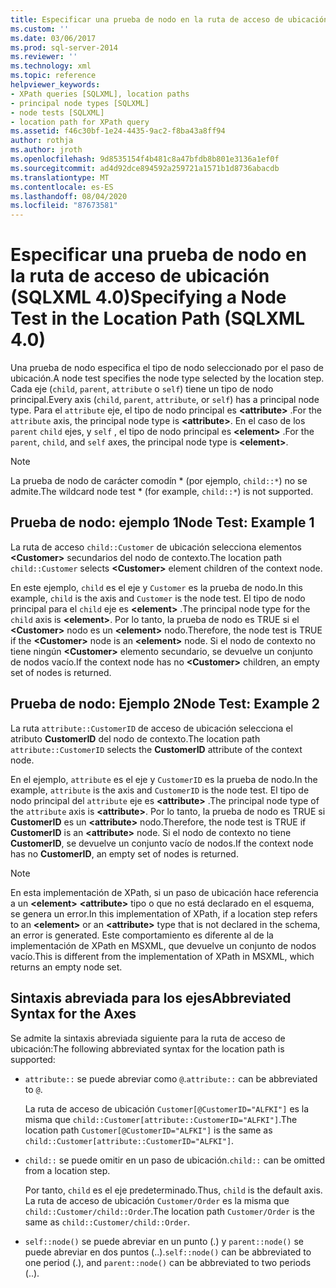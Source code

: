 ```yaml
---
title: Especificar una prueba de nodo en la ruta de acceso de ubicación (SQLXML 4,0) | Microsoft Docs
ms.custom: ''
ms.date: 03/06/2017
ms.prod: sql-server-2014
ms.reviewer: ''
ms.technology: xml
ms.topic: reference
helpviewer_keywords:
- XPath queries [SQLXML], location paths
- principal node types [SQLXML]
- node tests [SQLXML]
- location path for XPath query
ms.assetid: f46c30bf-1e24-4435-9ac2-f8ba43a8ff94
author: rothja
ms.author: jroth
ms.openlocfilehash: 9d8535154f4b481c8a47bfdb8b801e3136a1ef0f
ms.sourcegitcommit: ad4d92dce894592a259721a1571b1d8736abacdb
ms.translationtype: MT
ms.contentlocale: es-ES
ms.lasthandoff: 08/04/2020
ms.locfileid: "87673581"
---
```

# <a name="specifying-a-node-test-in-the-location-path-sqlxml-40"></a><span data-ttu-id="944d5-102">Especificar una prueba de nodo en la ruta de acceso de ubicación (SQLXML 4.0)</span><span class="sxs-lookup"><span data-stu-id="944d5-102">Specifying a Node Test in the Location Path (SQLXML 4.0)</span></span>
  <span data-ttu-id="944d5-103">Una prueba de nodo especifica el tipo de nodo seleccionado por el paso de ubicación.</span><span class="sxs-lookup"><span data-stu-id="944d5-103">A node test specifies the node type selected by the location step.</span></span> <span data-ttu-id="944d5-104">Cada eje (`child`, `parent`, `attribute` o `self`) tiene un tipo de nodo principal.</span><span class="sxs-lookup"><span data-stu-id="944d5-104">Every axis (`child`, `parent`, `attribute`, or `self`) has a principal node type.</span></span> <span data-ttu-id="944d5-105">Para el `attribute` eje, el tipo de nodo principal es **\<attribute>** .</span><span class="sxs-lookup"><span data-stu-id="944d5-105">For the `attribute` axis, the principal node type is **\<attribute>**.</span></span> <span data-ttu-id="944d5-106">En el caso de los `parent` `child` ejes, y `self` , el tipo de nodo principal es **\<element>** .</span><span class="sxs-lookup"><span data-stu-id="944d5-106">For the `parent`, `child`, and `self` axes, the principal node type is **\<element>**.</span></span>  
  
> [!NOTE]  
>  <span data-ttu-id="944d5-107">La prueba de nodo de carácter comodín \* (por ejemplo, `child::*`) no se admite.</span><span class="sxs-lookup"><span data-stu-id="944d5-107">The wildcard node test \* (for example, `child::*`) is not supported.</span></span>  
  
## <a name="node-test-example-1"></a><span data-ttu-id="944d5-108">Prueba de nodo: ejemplo 1</span><span class="sxs-lookup"><span data-stu-id="944d5-108">Node Test: Example 1</span></span>  
 <span data-ttu-id="944d5-109">La ruta de acceso `child::Customer` de ubicación selecciona elementos **\<Customer>** secundarios del nodo de contexto.</span><span class="sxs-lookup"><span data-stu-id="944d5-109">The location path `child::Customer` selects **\<Customer>** element children of the context node.</span></span>  
  
 <span data-ttu-id="944d5-110">En este ejemplo, `child` es el eje y `Customer` es la prueba de nodo.</span><span class="sxs-lookup"><span data-stu-id="944d5-110">In this example, `child` is the axis and `Customer` is the node test.</span></span> <span data-ttu-id="944d5-111">El tipo de nodo principal para el `child` eje es **\<element>** .</span><span class="sxs-lookup"><span data-stu-id="944d5-111">The principal node type for the `child` axis is **\<element>**.</span></span> <span data-ttu-id="944d5-112">Por lo tanto, la prueba de nodo es TRUE si el **\<Customer>** nodo es un **\<element>** nodo.</span><span class="sxs-lookup"><span data-stu-id="944d5-112">Therefore, the node test is TRUE if the **\<Customer>** node is an **\<element>** node.</span></span> <span data-ttu-id="944d5-113">Si el nodo de contexto no tiene ningún **\<Customer>** elemento secundario, se devuelve un conjunto de nodos vacío.</span><span class="sxs-lookup"><span data-stu-id="944d5-113">If the context node has no **\<Customer>** children, an empty set of nodes is returned.</span></span>  
  
## <a name="node-test-example-2"></a><span data-ttu-id="944d5-114">Prueba de nodo: Ejemplo 2</span><span class="sxs-lookup"><span data-stu-id="944d5-114">Node Test: Example 2</span></span>  
 <span data-ttu-id="944d5-115">La ruta `attribute::CustomerID` de acceso de ubicación selecciona el atributo **CustomerID** del nodo de contexto.</span><span class="sxs-lookup"><span data-stu-id="944d5-115">The location path `attribute::CustomerID` selects the **CustomerID** attribute of the context node.</span></span>  
  
 <span data-ttu-id="944d5-116">En el ejemplo, `attribute` es el eje y `CustomerID` es la prueba de nodo.</span><span class="sxs-lookup"><span data-stu-id="944d5-116">In the example, `attribute` is the axis and `CustomerID` is the node test.</span></span> <span data-ttu-id="944d5-117">El tipo de nodo principal del `attribute` eje es **\<attribute>** .</span><span class="sxs-lookup"><span data-stu-id="944d5-117">The principal node type of the `attribute` axis is **\<attribute>**.</span></span> <span data-ttu-id="944d5-118">Por lo tanto, la prueba de nodo es TRUE si **CustomerID** es un **\<attribute>** nodo.</span><span class="sxs-lookup"><span data-stu-id="944d5-118">Therefore, the node test is TRUE if **CustomerID** is an **\<attribute>** node.</span></span> <span data-ttu-id="944d5-119">Si el nodo de contexto no tiene **CustomerID**, se devuelve un conjunto vacío de nodos.</span><span class="sxs-lookup"><span data-stu-id="944d5-119">If the context node has no **CustomerID**, an empty set of nodes is returned.</span></span>  
  
> [!NOTE]  
>  <span data-ttu-id="944d5-120">En esta implementación de XPath, si un paso de ubicación hace referencia a un **\<element>** **\<attribute>** tipo o que no está declarado en el esquema, se genera un error.</span><span class="sxs-lookup"><span data-stu-id="944d5-120">In this implementation of XPath, if a location step refers to an **\<element>** or an **\<attribute>** type that is not declared in the schema, an error is generated.</span></span> <span data-ttu-id="944d5-121">Este comportamiento es diferente al de la implementación de XPath en MSXML, que devuelve un conjunto de nodos vacío.</span><span class="sxs-lookup"><span data-stu-id="944d5-121">This is different from the implementation of XPath in MSXML, which returns an empty node set.</span></span>  
  
## <a name="abbreviated-syntax-for-the-axes"></a><span data-ttu-id="944d5-122">Sintaxis abreviada para los ejes</span><span class="sxs-lookup"><span data-stu-id="944d5-122">Abbreviated Syntax for the Axes</span></span>  
 <span data-ttu-id="944d5-123">Se admite la sintaxis abreviada siguiente para la ruta de acceso de ubicación:</span><span class="sxs-lookup"><span data-stu-id="944d5-123">The following abbreviated syntax for the location path is supported:</span></span>  
  
-   <span data-ttu-id="944d5-124">`attribute::` se puede abreviar como `@`.</span><span class="sxs-lookup"><span data-stu-id="944d5-124">`attribute::` can be abbreviated to `@`.</span></span>  
  
     <span data-ttu-id="944d5-125">La ruta de acceso de ubicación `Customer[@CustomerID="ALFKI"]` es la misma que `child::Customer[attribute::CustomerID="ALFKI"]`.</span><span class="sxs-lookup"><span data-stu-id="944d5-125">The location path `Customer[@CustomerID="ALFKI"]` is the same as `child::Customer[attribute::CustomerID="ALFKI"]`.</span></span>  
  
-   <span data-ttu-id="944d5-126">`child::` se puede omitir en un paso de ubicación.</span><span class="sxs-lookup"><span data-stu-id="944d5-126">`child::` can be omitted from a location step.</span></span>  
  
     <span data-ttu-id="944d5-127">Por tanto, `child` es el eje predeterminado.</span><span class="sxs-lookup"><span data-stu-id="944d5-127">Thus, `child` is the default axis.</span></span> <span data-ttu-id="944d5-128">La ruta de acceso de ubicación `Customer/Order` es la misma que `child::Customer/child::Order`.</span><span class="sxs-lookup"><span data-stu-id="944d5-128">The location path `Customer/Order` is the same as `child::Customer/child::Order`.</span></span>  
  
-   <span data-ttu-id="944d5-129">`self::node()` se puede abreviar en un punto (.) y `parent::node()` se puede abreviar en dos puntos (..).</span><span class="sxs-lookup"><span data-stu-id="944d5-129">`self::node()` can be abbreviated to one period (.), and `parent::node()` can be abbreviated to two periods (..).</span></span>  
  
  
